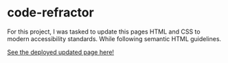 # code-refractor
For this project, I was tasked to update this pages HTML and CSS to modern accessibility standards. While following semantic HTML guidelines.

<a href="https://chadcourtney9.github.io/code-refractor/" target="_blank">See the deployed updated page here!</a>

